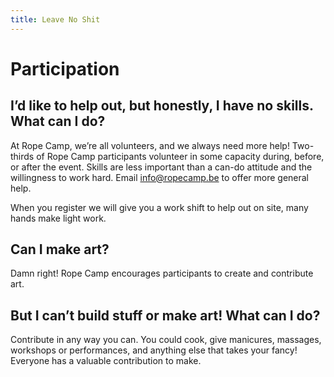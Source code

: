 ```yaml
---
title: Leave No Shit
---
```

# Participation

## I’d like to help out, but honestly, I have no skills. What can I do?

At Rope Camp, we’re all volunteers, and we always need more help! Two-thirds of Rope Camp participants volunteer in some capacity during, before, or after the event. Skills are less important than a can-do attitude and the willingness to work hard. Email [info@ropecamp.be](mailto:info@ropecamp.be) to offer more general help.

When you register we will give you a work shift to help out on site, many hands make light work.

## Can I make art?

Damn right! Rope Camp encourages participants to create and contribute art.

## But I can’t build stuff or make art! What can I do?

Contribute in any way you can. You could cook, give manicures, massages, workshops or performances, and anything else that takes your fancy! Everyone has a valuable contribution to make.